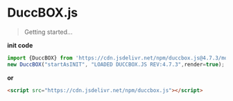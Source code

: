 # DuccBOX.js

> Getting started...

**init code**
```js
import {DuccBOX} from 'https://cdn.jsdelivr.net/npm/duccbox.js@4.7.3/module/duccbox.m.js';
new DuccBOX("startAsINIT", "LOADED DUCCBOX.JS REV:4.7.3",render=true);
```
**or**
```html
<script src="https://cdn.jsdelivr.net/npm/duccbox.js"></script>

```

